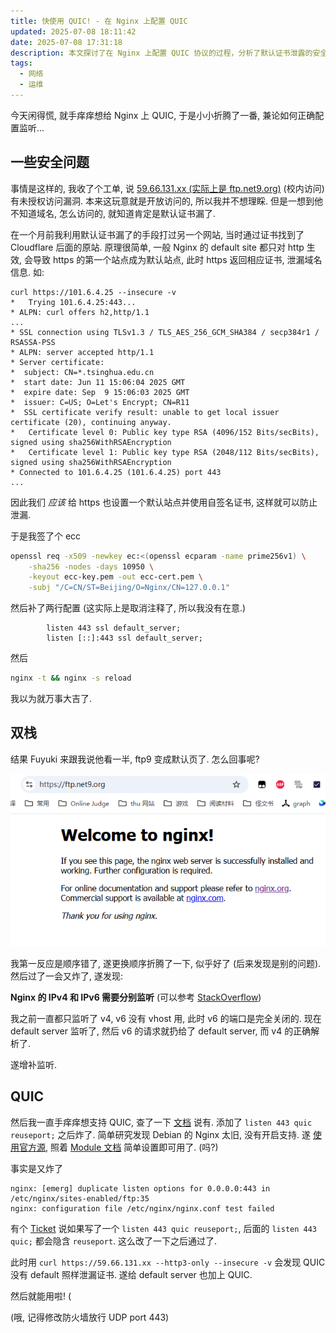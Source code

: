 ```yaml
---
title: 快使用 QUIC! - 在 Nginx 上配置 QUIC
updated: 2025-07-08 18:11:42
date: 2025-07-08 17:31:18
description: 本文探讨了在 Nginx 上配置 QUIC 协议的过程，分析了默认证书泄露的安全问题，并通过自签名证书和双栈监听解决了 IPv4 和 IPv6 的兼容性。结论是，正确配置 QUIC 需开启 Nginx 官方源支持，避免重复监听选项，同时为默认服务器添加 QUIC 监听，并确保防火墙放行 UDP 443 端口，最终实现安全高效的 QUIC 连接。
tags:
  - 网络
  - 运维
---
```


今天闲得慌, 就手痒痒想给 Nginx 上 QUIC, 于是小小折腾了一番, 兼论如何正确配置监听...



<!-- more -->



## 一些安全问题

事情是这样的, 我收了个工单, 说 [59.66.131.xx (实际上是 ftp.net9.org)](https://ftp.net9.org) (校内访问) 有未授权访问漏洞. 本来这玩意就是开放访问的, 所以我并不想理睬. 但是一想到他不知道域名, 怎么访问的, 就知道肯定是默认证书漏了.

在一个月前我利用默认证书漏了的手段打过另一个网站, 当时通过证书找到了 Cloudflare 后面的原站. 原理很简单, 一般 Nginx 的 default site 都只对 http 生效, 会导致 https 的第一个站点成为默认站点, 此时 https 返回相应证书, 泄漏域名信息. 如:

```
curl https://101.6.4.25 --insecure -v
*   Trying 101.6.4.25:443...
* ALPN: curl offers h2,http/1.1
...
* SSL connection using TLSv1.3 / TLS_AES_256_GCM_SHA384 / secp384r1 / RSASSA-PSS
* ALPN: server accepted http/1.1
* Server certificate:
*  subject: CN=*.tsinghua.edu.cn
*  start date: Jun 11 15:06:04 2025 GMT
*  expire date: Sep  9 15:06:03 2025 GMT
*  issuer: C=US; O=Let's Encrypt; CN=R11
*  SSL certificate verify result: unable to get local issuer certificate (20), continuing anyway.
*   Certificate level 0: Public key type RSA (4096/152 Bits/secBits), signed using sha256WithRSAEncryption
*   Certificate level 1: Public key type RSA (2048/112 Bits/secBits), signed using sha256WithRSAEncryption
* Connected to 101.6.4.25 (101.6.4.25) port 443
...
```

因此我们 *应该* 给 https 也设置一个默认站点并使用自签名证书, 这样就可以防止泄漏.

于是我签了个 ecc

```bash
openssl req -x509 -newkey ec:<(openssl ecparam -name prime256v1) \
    -sha256 -nodes -days 10950 \
    -keyout ecc-key.pem -out ecc-cert.pem \
    -subj "/C=CN/ST=Beijing/O=Nginx/CN=127.0.0.1"
```

然后补了两行配置 (这实际上是取消注释了, 所以我没有在意.)

```nginx
        listen 443 ssl default_server;
        listen [::]:443 ssl default_server;
```

然后

```bash
nginx -t && nginx -s reload
```

我以为就万事大吉了.



## 双栈

结果 Fuyuki 来跟我说他看一半, ftp9 变成默认页了. 怎么回事呢?

![Welcome to Nginx](./NginxQUIC/welcome.jpg)

我第一反应是顺序错了, 遂更换顺序折腾了一下, 似乎好了 (后来发现是别的问题). 然后过了一会又炸了, 遂发现:

**Nginx 的 IPv4 和 IPv6 需要分别监听** (可以参考 [StackOverflow](https://serverfault.com/questions/638367/do-you-need-separate-ipv4-and-ipv6-listen-directives-in-nginx))

我之前一直都只监听了 v4, v6 没有 vhost 用, 此时 v6 的端口是完全关闭的. 现在 default server 监听了, 然后 v6 的请求就扔给了 default server, 而 v4 的正确解析了.

遂增补监听.



## QUIC

然后我一直手痒痒想支持 QUIC, 查了一下 [文档](https://nginx.org/en/docs/quic.html) 说有. 添加了 `listen 443 quic reuseport;` 之后炸了. 简单研究发现 Debian 的 Nginx 太旧, 没有开启支持. 遂 [使用官方源](https://nginx.org/en/linux_packages.html#Debian), 照着 [Module 文档](https://nginx.org/en/docs/http/ngx_http_v3_module.html) 简单设置即可用了. (吗?)

事实是又炸了

```
nginx: [emerg] duplicate listen options for 0.0.0.0:443 in /etc/nginx/sites-enabled/ftp:35
nginx: configuration file /etc/nginx/nginx.conf test failed
```

有个 [Ticket](https://trac.nginx.org/nginx/ticket/2504) 说如果写了一个 `listen 443 quic reuseport;`, 后面的 `listen 443 quic;` 都会隐含 `reuseport`. 这么改了一下之后通过了.

此时用 `curl https://59.66.131.xx --http3-only --insecure -v` 会发现 QUIC 没有 default 照样泄漏证书. 遂给 default server 也加上 QUIC.

然后就能用啦! (



(哦, 记得修改防火墙放行 UDP port 443)
